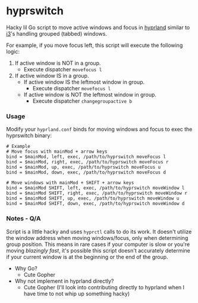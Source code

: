 # hyprswitch
Hacky lil Go script to move active windows and focus in [hyprland](https://github.com/hyprwm/Hyprland) similar to [i3](https://github.com/i3/i3)'s handling grouped (tabbed) windows. 

For example, if you move focus left, this script will execute the following logic:

1. If active window is NOT in a group.
   - Execute dispatcher `movefocus l`
2. If active window IS in a group.
   - If active window IS the leftmost window in group.
     - Execute dispatcher `movefocus l`
   - If active window is NOT the leftmost window in group.
     - Execute dispatcher `changegroupactive b`


### Usage

Modify your `hyprland.conf` binds for moving windows and focus to exec the hyprswitch binary:

``` Properties
# Example
# Move focus with mainMod + arrow keys
bind = $mainMod, left, exec, /path/to/hyprswitch moveFocus l
bind = $mainMod, right, exec, /path/to/hyprswitch moveFocus r
bind = $mainMod, up, exec, /path/to/hyprswitch moveFocus u
bind = $mainMod, down, exec, /path/to/hyprswitch moveFocus d

# Move windows with mainMod + SHIFT + arrow keys
bind = $mainMod SHIFT, left, exec, /path/to/hyprswitch moveWindow l
bind = $mainMod SHIFT, right, exec, /path/to/hyprswitch moveWindow r
bind = $mainMod SHIFT, up, exec, /path/to/hyprswitch moveWindow u
bind = $mainMod SHIFT, down, exec, /path/to/hyprswitch moveWindow d
```

### Notes - Q/A

Script is a little hacky and uses `hyprctl` calls to do its work. It doesn't utilize the window address when moving windows/focus, only when determining group position. This means in rare cases if your computer is slow or you're moving *blazingly fast*, it's possible this script doesn't accurately determine if your current window is at the beginning or the end of the group.

- Why Go?
  - Cute Gopher
- Why not implement in hyprland directly?
  - Cute Gopher (I'll look into contributing directly to hyprland when I have time to not whip up something hacky)